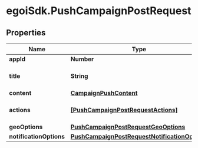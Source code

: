 # egoiSdk.PushCampaignPostRequest

## Properties
Name | Type | Description | Notes
------------ | ------------- | ------------- | -------------
**appId** | **Number** |  | 
**title** | **String** | Push campaign subject | 
**content** | [**CampaignPushContent**](CampaignPushContent.md) |  | 
**actions** | [**[PushCampaignPostRequestActions]**](PushCampaignPostRequestActions.md) | Actions for push campaign | [optional] 
**geoOptions** | [**PushCampaignPostRequestGeoOptions**](PushCampaignPostRequestGeoOptions.md) |  | [optional] 
**notificationOptions** | [**PushCampaignPostRequestNotificationOptions**](PushCampaignPostRequestNotificationOptions.md) |  | [optional] 


